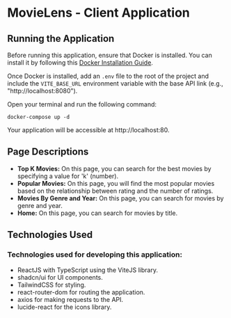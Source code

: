 # MovieLens - Client Application

## Running the Application

Before running this application, ensure that Docker is installed. You can install it by following this [Docker Installation Guide](https://docs.docker.com/engine/install/).

Once Docker is installed, add an `.env` file to the root of the project and include the `VITE_BASE_URL` environment variable with the base API link (e.g., "http://localhost:8080").

Open your terminal and run the following command:

```shell
docker-compose up -d
```

Your application will be accessible at http://localhost:80.

## Page Descriptions

- **Top K Movies:** On this page, you can search for the best movies by specifying a value for 'k' (number).
- **Popular Movies:** On this page, you will find the most popular movies based on the relationship between rating and the number of ratings.
- **Movies By Genre and Year:** On this page, you can search for movies by genre and year.
- **Home:** On this page, you can search for movies by title.

## Technologies Used

### Technologies used for developing this application:

- ReactJS with TypeScript using the ViteJS library.
- shadcn/ui for UI components.
- TailwindCSS for styling.
- react-router-dom for routing the application.
- axios for making requests to the API.
- lucide-react for the icons library.
